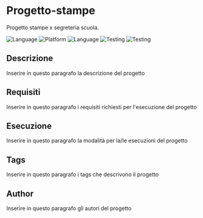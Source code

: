 # Progetto-stampe
Progetto stampe x segreteria scuola. 

![Language](https://img.shields.io/badge/Spellcheck-Pass-green?style=flat)
![Platform](https://img.shields.io/badge/OS%20platform%20supported-Windows-blue?style=flat)
![Language](https://img.shields.io/badge/Language-Python-yellowgreen?style=flat)
![Testing](https://img.shields.io/badge/PEP8%20CheckOnline-Passing-green)
![Testing](https://img.shields.io/badge/Test-Pass-green)

## Descrizione

Inserire in questo paragrafo la descrizione del progetto

## Requisiti

Inserire in questo paragrafo i requisiti richiesti per l'esecuzione del progetto

## Esecuzione

Inserire in questo paragrafo la modalità per la/le esecuzioni del progetto

## Tags

Inserire in questo paragrafo i tags che descrivono il progetto

## Author

Inserire in questo paragrafo gli autori del progetto
